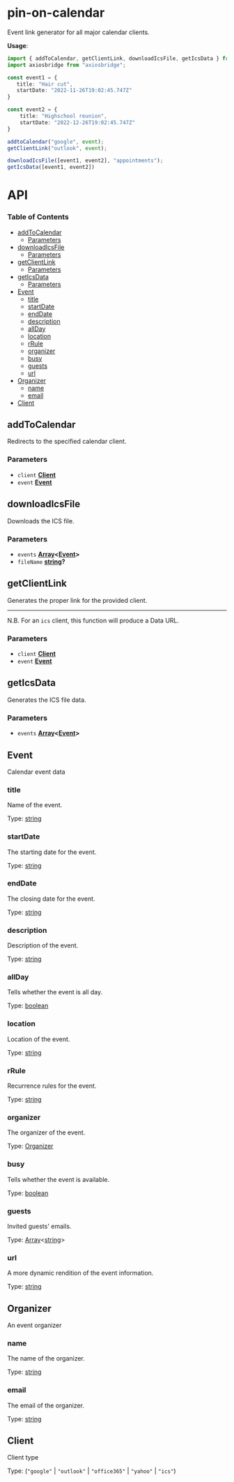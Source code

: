 # pin-on-calendar

Event link generator for all major calendar clients.

<b>Usage</b>:

```typescript
import { addToCalendar, getClientLink, downloadIcsFile, getIcsData } from "pin-on-calendar";
import axiosbridge from "axiosbridge";

const event1 = { 
   title: "Hair cut",
   startDate: "2022-11-26T19:02:45.747Z"  
}

const event2 = { 
    title: "Highschool reunion",
    startDate: "2022-12-26T19:02:45.747Z"
}

addtoCalendar("google", event);
getClientLink("outlook", event); 

downloadIcsFile([event1, event2], "appointments");
getIcsData([event1, event2])
```

# API

<!-- Generated by documentation.js. Update this documentation by updating the source code. -->

### Table of Contents

*   [addToCalendar](#addtocalendar)
    *   [Parameters](#parameters)
*   [downloadIcsFile](#downloadicsfile)
    *   [Parameters](#parameters-1)
*   [getClientLink](#getclientlink)
    *   [Parameters](#parameters-2)
*   [getIcsData](#geticsdata)
    *   [Parameters](#parameters-3)
*   [Event](#event)
    *   [title](#title)
    *   [startDate](#startdate)
    *   [endDate](#enddate)
    *   [description](#description)
    *   [allDay](#allday)
    *   [location](#location)
    *   [rRule](#rrule)
    *   [organizer](#organizer)
    *   [busy](#busy)
    *   [guests](#guests)
    *   [url](#url)
*   [Organizer](#organizer-1)
    *   [name](#name)
    *   [email](#email)
*   [Client](#client)

## addToCalendar

Redirects to the specified calendar client.

### Parameters

*   `client` **[Client](#client)**&#x20;
*   `event` **[Event](#event)**&#x20;

## downloadIcsFile

Downloads the ICS file.

### Parameters

*   `events` **[Array](https://developer.mozilla.org/docs/Web/JavaScript/Reference/Global_Objects/Array)<[Event](#event)>**&#x20;
*   `fileName` **[string](https://developer.mozilla.org/docs/Web/JavaScript/Reference/Global_Objects/String)?**&#x20;

## getClientLink

Generates the proper link for the provided
client.

***

N.B. For an `ics` client, this function
will produce a Data URL.

### Parameters

*   `client` **[Client](#client)**&#x20;
*   `event` **[Event](#event)**&#x20;

## getIcsData

Generates the ICS file data.

### Parameters

*   `events` **[Array](https://developer.mozilla.org/docs/Web/JavaScript/Reference/Global_Objects/Array)<[Event](#event)>**&#x20;

## Event

Calendar event data

### title

Name of the event.

Type: [string](https://developer.mozilla.org/docs/Web/JavaScript/Reference/Global_Objects/String)

### startDate

The starting date for the event.

Type: [string](https://developer.mozilla.org/docs/Web/JavaScript/Reference/Global_Objects/String)

### endDate

The closing date for the event.

Type: [string](https://developer.mozilla.org/docs/Web/JavaScript/Reference/Global_Objects/String)

### description

Description of the event.

Type: [string](https://developer.mozilla.org/docs/Web/JavaScript/Reference/Global_Objects/String)

### allDay

Tells whether the event is all day.

Type: [boolean](https://developer.mozilla.org/docs/Web/JavaScript/Reference/Global_Objects/Boolean)

### location

Location of the event.

Type: [string](https://developer.mozilla.org/docs/Web/JavaScript/Reference/Global_Objects/String)

### rRule

Recurrence rules for the event.

Type: [string](https://developer.mozilla.org/docs/Web/JavaScript/Reference/Global_Objects/String)

### organizer

The organizer of the event.

Type: [Organizer](#organizer)

### busy

Tells whether the event is available.

Type: [boolean](https://developer.mozilla.org/docs/Web/JavaScript/Reference/Global_Objects/Boolean)

### guests

Invited guests' emails.

Type: [Array](https://developer.mozilla.org/docs/Web/JavaScript/Reference/Global_Objects/Array)<[string](https://developer.mozilla.org/docs/Web/JavaScript/Reference/Global_Objects/String)>

### url

A more dynamic rendition of the event information.

Type: [string](https://developer.mozilla.org/docs/Web/JavaScript/Reference/Global_Objects/String)

## Organizer

An event organizer

### name

The name of the organizer.

Type: [string](https://developer.mozilla.org/docs/Web/JavaScript/Reference/Global_Objects/String)

### email

The email of the organizer.

Type: [string](https://developer.mozilla.org/docs/Web/JavaScript/Reference/Global_Objects/String)

## Client

Client type

Type: (`"google"` | `"outlook"` | `"office365"` | `"yahoo"` | `"ics"`)
